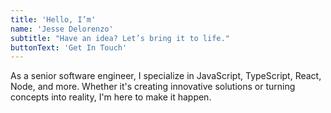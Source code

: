 ```yaml
---
title: 'Hello, I’m'
name: 'Jesse Delorenzo'
subtitle: "Have an idea? Let’s bring it to life."
buttonText: 'Get In Touch'
---
```


As a senior software engineer, I specialize in JavaScript, TypeScript, React, Node, and more. Whether it's creating innovative solutions or turning concepts into reality, I'm here to make it happen.
